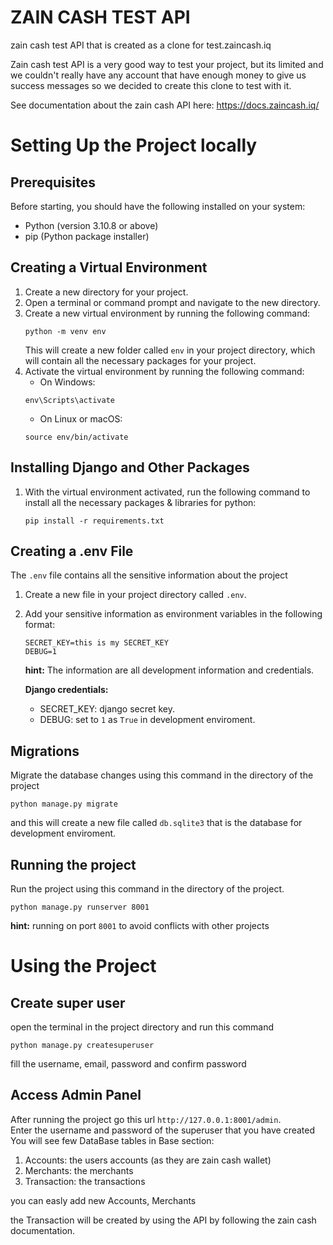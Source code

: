 # ZAIN CASH TEST API

zain cash test API that is created as a clone for test.zaincash.iq  

Zain cash test API is a very good way to test your project, but its limited and we couldn't really have any account that have enough money to give us
success messages so we decided to create this clone to test with it.  

See documentation about the zain cash API here:
https://docs.zaincash.iq/





# Setting Up the Project locally

## Prerequisites
Before starting, you should have the following installed on your system:
- Python (version 3.10.8 or above)
- pip (Python package installer)

## Creating a Virtual Environment
1. Create a new directory for your project.
2. Open a terminal or command prompt and navigate to the new directory.
3. Create a new virtual environment by running the following command:
    ```
    python -m venv env
    ```
    This will create a new folder called `env` in your project directory, which will contain all the necessary packages for your project.
4. Activate the virtual environment by running the following command:
    - On Windows: 
    ```
    env\Scripts\activate
    ```
    - On Linux or macOS:
    ```
    source env/bin/activate
    ```

## Installing Django and Other Packages
1. With the virtual environment activated, run the following command to install all the necessary packages & libraries for python:
    ```
    pip install -r requirements.txt
    ```

## Creating a .env File

The `.env` file contains all the sensitive information about the project 

1. Create a new file in your project directory called `.env`.
2. Add your sensitive information as environment variables in the following format:
    ```
    SECRET_KEY=this is my SECRET_KEY
    DEBUG=1
    ```

    **hint:**
    The information are all development information and credentials. 


    **Django credentials:**
    - SECRET_KEY: django secret key.
    - DEBUG: set to `1` as `True` in development enviroment.    




## Migrations  

Migrate the database changes using this command in the directory of the project 
```
python manage.py migrate
```

and this will create a new file called `db.sqlite3` that is the database for development enviroment.


## Running the project  

Run the project using this command in the directory of the project.

~~~
python manage.py runserver 8001
~~~

**hint:** running on port `8001` to avoid conflicts with other projects  

# Using the Project

## Create super user

open the terminal in the project directory and run this command

```
python manage.py createsuperuser
```

fill the username, email, password and confirm password   

## Access Admin Panel

After running the project go this url `http://127.0.0.1:8001/admin`.   
Enter the username and password of the superuser that you have created  
You will see few DataBase tables in Base section:  

1. Accounts: the users accounts (as they are zain cash wallet)
2. Merchants: the merchants 
3. Transaction: the transactions

you can easly add new Accounts, Merchants  

the Transaction will be created by using the API by following the zain cash documentation. 






